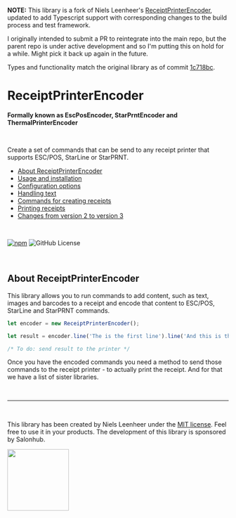 **NOTE:** This library is a fork of Niels Leenheer's [ReceiptPrinterEncoder](https://github.com/NielsLeenheer/ReceiptPrinterEncoder), updated to add Typescript support with corresponding changes to the build process and test framework.

I originally intended to submit a PR to reintegrate into the main repo, but the parent repo is under active development and so I'm putting this on hold for a while. Might pick it back up again in the future.

Types and functionality match the original library as of commit [1c718bc](https://github.com/NielsLeenheer/ReceiptPrinterEncoder/commit/1c718bc45278f2d2432ed0336c51f5caad9b0338).

# ReceiptPrinterEncoder

**Formally known as EscPosEncoder, StarPrntEncoder and ThermalPrinterEncoder**

<br>

Create a set of commands that can be send to any receipt printer that supports ESC/POS, StarLine or StarPRNT.

-   [About ReceiptPrinterEncoder](README.md)
-   [Usage and installation](documentation/usage.md)
-   [Configuration options](documentation/configuration.md)
-   [Handling text](documentation/text.md)
-   [Commands for creating receipts](documentation/commands.md)
-   [Printing receipts](documentation/printing.md)
-   [Changes from version 2 to version 3](documentation/changes.md)

<br>

[![npm](https://img.shields.io/npm/v/@point-of-sale/receipt-printer-encoder)](https://www.npmjs.com/@point-of-sale/receipt-printer-encoder)
![GitHub License](https://img.shields.io/github/license/NielsLeenheer/ReceiptPrinterEncoder)

<br>

## About ReceiptPrinterEncoder

This library allows you to run commands to add content, such as text, images and barcodes to a receipt and encode that content to ESC/POS, StarLine and StarPRNT commands.

```js
let encoder = new ReceiptPrinterEncoder();

let result = encoder.line('The is the first line').line('And this is the second').encode();

/* To do: send result to the printer */
```

Once you have the encoded commands you need a method to send those commands to the receipt printer - to actually print the receipt. And for that we have a list of sister libraries.

<br>

---

<br>

This library has been created by Niels Leenheer under the [MIT license](LICENSE). Feel free to use it in your products. The development of this library is sponsored by Salonhub.

<a href="https://salohub.nl"><img src="https://salonhub.nl/assets/images/salonhub.svg" width=140></a>
